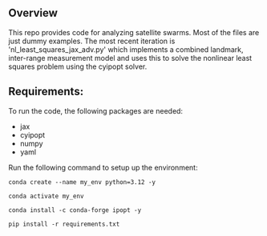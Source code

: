## Overview

This repo provides code for analyzing satellite swarms. Most of the files are just dummy examples. The most recent iteration is 'nl_least_squares_jax_adv.py' which implements a combined landmark, inter-range measurement model and uses this to solve the nonlinear least squares problem using the cyipopt solver. 


## Requirements: 

To run the code, the following packages are needed: 
- jax
- cyipopt
- numpy
- yaml

Run the following command to setup up the environment:

```
conda create --name my_env python=3.12 -y
```

```
conda activate my_env
```

```
conda install -c conda-forge ipopt -y
```

```
pip install -r requirements.txt
```



